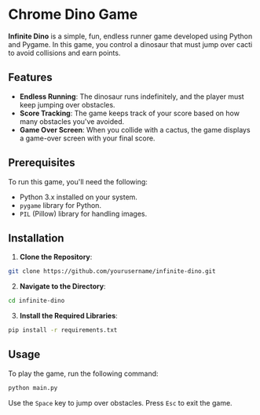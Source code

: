# Chrome Dino Game

**Infinite Dino** is a simple, fun, endless runner game developed using Python and Pygame. 
In this game, you control a dinosaur that must jump over cacti to avoid collisions and earn points.

## Features

- **Endless Running**: The dinosaur runs indefinitely, and the player must keep jumping over obstacles.
- **Score Tracking**: The game keeps track of your score based on how many obstacles you've avoided.
- **Game Over Screen**: When you collide with a cactus, the game displays a game-over screen with your final score.

## Prerequisites

To run this game, you'll need the following:

- Python 3.x installed on your system.
- `pygame` library for Python.
- `PIL` (Pillow) library for handling images.

## Installation

1. **Clone the Repository**:
```bash
git clone https://github.com/yourusername/infinite-dino.git
```

2. **Navigate to the Directory**:
```bash
cd infinite-dino
```

3. **Install the Required Libraries**:
```bash
pip install -r requirements.txt
```

## Usage

To play the game, run the following command:
```bash
python main.py
```

Use the `Space` key to jump over obstacles. Press `Esc` to exit the game.